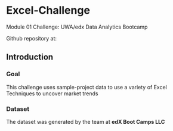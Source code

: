 # Excel-Challenge

Module 01 Challenge: UWA/edx Data Analytics Bootcamp

Github repository at:

## Introduction

### Goal

This challenge uses sample-project data to use a variety of Excel Techniques to uncover market trends

### Dataset

The dataset was generated by the team at **edX Boot Camps LLC**

